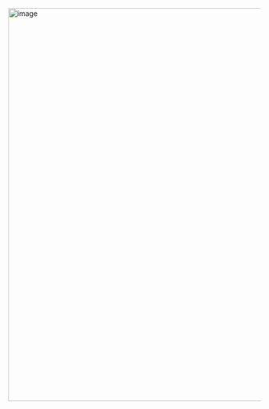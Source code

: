 <img width="1452" height="787" alt="image" src="https://github.com/user-attachments/assets/4b396876-834f-4b6a-a2a4-9cdc41723547" />
